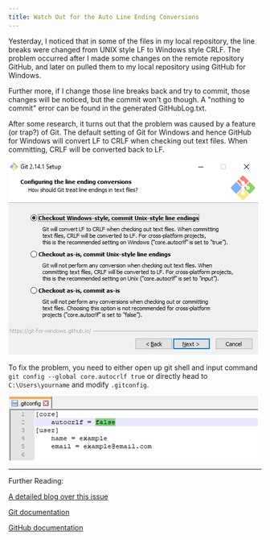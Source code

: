 ```yaml
---
title: Watch Out for the Auto Line Ending Conversions
---
```


Yesterday, I noticed that in some of the files in my local repository, the line breaks were changed from UNIX style LF to Windows style CRLF. The problem occurred after I made some changes on the remote repository GitHub, and later on pulled them to my local repository using GitHub for Windows.

Further more, if I change those line breaks back and try to commit, those changes will be noticed, but the commit won't go though. A "nothing to commit" error can be found in the generated GitHubLog.txt.

After some research, it turns out that the problem was caused by a feature (or trap?) of Git. The default setting of Git for Windows and hence GitHub for Windows will convert LF to CRLF when checking out text files. When committing, CRLF will be converted back to LF.

![](/images/Git%20Setup.png)

To fix the problem, you need to either open up git shell and input command `git config --global core.autocrlf true` or directly head to `C:\Users\yourname` and modify `.gitconfig`.

![](/images/gitconfig.png)

---

Further Reading:

[A detailed blog over this issue](https://github.com/cssmagic/blog/issues/22)

[Git documentation](https://git-scm.com/book/en/v2/Customizing-Git-Git-Configuration#__code_core_autocrlf_code)

[GitHub documentation](https://help.github.com/articles/dealing-with-line-endings/)
